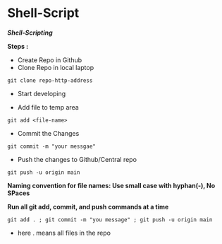 # Shell-Script


***Shell-Scripting***


**Steps :**

* Create Repo in Github
* Clone Repo in local laptop
```
git clone repo-http-address
```

* Start developing

* Add file to temp area
```
git add <file-name>
```

* Commit the Changes
```
git commit -m "your messgae"
```

* Push the changes to Github/Central repo
```
git push -u origin main
```

**Naming convention for file names: Use small case with hyphan(-), No SPaces**

**Run all git add, commit, and push commands at a time**
```
git add . ; git commit -m "you message" ; git push -u origin main
```
* here . means all files in the repo



